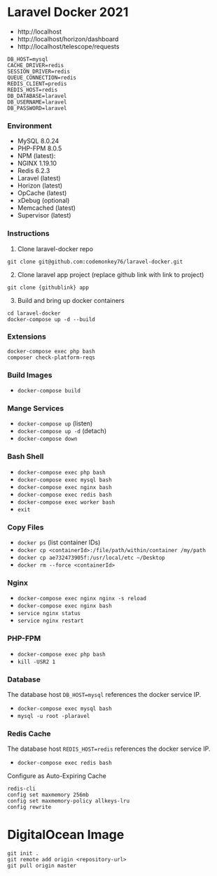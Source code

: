 # Laravel Docker 2021
- http://localhost
- http://localhost/horizon/dashboard
- http://localhost/telescope/requests

```dotenv
DB_HOST=mysql
CACHE_DRIVER=redis
SESSION_DRIVER=redis
QUEUE_CONNECTION=redis
REDIS_CLIENT=predis
REDIS_HOST=redis
DB_DATABASE=laravel
DB_USERNAME=laravel
DB_PASSWORD=laravel
```

### Environment
- MySQL 8.0.24
- PHP-FPM 8.0.5
- NPM (latest):
- NGINX 1.19.10
- Redis 6.2.3
- Laravel (latest)
- Horizon (latest)
- OpCache (latest)
- xDebug (optional)
- Memcached (latest)
- Supervisor (latest)

### Instructions
1. Clone laravel-docker repo
```shell script
git clone git@github.com:codemonkey76/laravel-docker.git
```
2. Clone laravel app project (replace github link with link to project)
```shell script
git clone {githublink} app
```
3. Build and bring up docker containers
```shell script
cd laravel-docker
docker-compose up -d --build
```

### Extensions
```shell script
docker-compose exec php bash
composer check-platform-reqs
```

### Build Images
- `docker-compose build`

### Mange Services
- `docker-compose up` (listen)
- `docker-compose up -d` (detach)
- `docker-compose down` 

### Bash Shell
- `docker-compose exec php bash`
- `docker-compose exec mysql bash`
- `docker-compose exec nginx bash`
- `docker-compose exec redis bash`
- `docker-compose exec worker bash`
- `exit`

### Copy Files
- `docker ps` (list container IDs)
- `docker cp <containerId>:/file/path/within/container /my/path`
- `docker cp ae732473905f:/usr/local/etc ~/Desktop`
- `docker rm --force <containerId>`

### Nginx
- `docker-compose exec nginx nginx -s reload`
- `docker-compose exec nginx bash`
- `service nginx status`
- `service nginx restart`

### PHP-FPM
- `docker-compose exec php bash`
- `kill -USR2 1`

### Database
The database host `DB_HOST=mysql` references the docker service IP.

- `docker-compose exec mysql bash`
- `mysql -u root -plaravel`

### Redis Cache
The database host `REDIS_HOST=redis` references the docker service IP.

- `docker-compose exec redis bash`

Configure as Auto-Expiring Cache
```shell script
redis-cli
config set maxmemory 256mb
config set maxmemory-policy allkeys-lru
config rewrite
```

# DigitalOcean Image
```shell script
git init .
git remote add origin <repository-url>
git pull origin master
```
